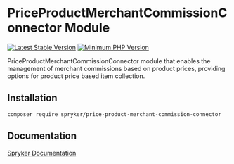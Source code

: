 # PriceProductMerchantCommissionConnector Module
[![Latest Stable Version](https://poser.pugx.org/spryker/price-product-merchant-commission-connector/v/stable.svg)](https://packagist.org/packages/spryker/price-product-merchant-commission-connector)
[![Minimum PHP Version](https://img.shields.io/badge/php-%3E%3D%208.2-8892BF.svg)](https://php.net/)

PriceProductMerchantCommissionConnector module that enables the management of merchant commissions based on product prices, providing options for product price based item collection.

## Installation

```
composer require spryker/price-product-merchant-commission-connector
```

## Documentation

[Spryker Documentation](https://docs.spryker.com)
